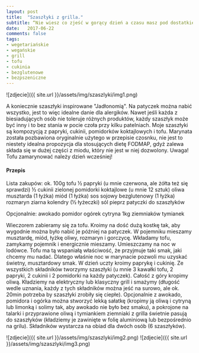 ```yaml
---
layout: post
title:  "Szaszłyki z grilla."
subtitle: “Nie wiesz co zjeść w gorący dzień a czasu masz pod dostatkiem? Grill!”
date:   2017-06-22
comments: false
tags:
- wegetariańskie
- wegańskie
- grill
- tofu
- cukinia
- bezglutenowe
- bezpszeniczne
---
```


![zdjecie]({{ site.url }}/assets/img/szaszlyki/img1.png)
 
A koniecznie szaszłyki inspirowane "Jadłonomią". Na patyczek można nabić wszystko, jest to więc idealne danie dla alergików. Nawet jeśli każda z biesiadujących osób nie toleruje różnych produktów, każdy szaszłyk może być inny i to bez stania w pocie czoła przy kilku patelniach.
Moje szaszłyki są kompozycją z papryki, cukinii, pomidorków koktajlowych i tofu. Marynata została pozbawiona oryginalnie użytego w przepisie czosnku, nie jest to niestety idealna propozycja dla stosujących dietę FODMAP, gdyż zalewa składa się w dużej części z miodu, który nie jest w niej dozwolony. 
Uwaga! Tofu zamarynować należy dzień wcześniej!
 
#### Przepis
 
Lista zakupów:
ok. 100g tofu
½ papryki (u mnie czerwona, ale żółta też się sprawdzi)
½ cukinii zielonej
pomidorki koktajlowe (u mnie 12 sztuk)
oliwa
musztarda (1 łyżka)
miód (1 łyżka)
sos sojowy bezglutenowy (1 łyżka)
rozmaryn
ziarna kolendry (½ łyżeczki)
sól
pieprz
patyczki do szaszłyków
 
Opcjonalnie:
awokado
pomidor
ogórek 
cytryna
1kg ziemniaków
tymianek
 
Wieczorem zabieramy się za tofu. Kroimy na dość dużą kostkę tak, aby wygodnie można było nabić je później na patyczek. W pojemniku mieszamy musztardę, miód, łyżkę oliwy, rozmaryn i gorczycę. Wkładamy tofu, zamykamy pojemnik i energicznie mieszamy. Umieszczamy na noc w lodówce.
Tofu ma tą wspaniałą właściwość, że przyjmuje taki smak, jaki chcemy mu nadać. Dlatego właśnie noc w marynacie pozwoli mu uzyskać świetny, musztardowy smak.
W dzień uczty kroimy paprykę i cukinię. Ze wszystkich składników tworzymy szaszłyki (u mnie 3 kawałki tofu, 2 papryki, 2 cukinii i 2 pomidorki na każdy patyczek). Całość z góry kropimy oliwą. Kładziemy na elektryczny lub klasyczny grill i smażymy (długość wedle uznania, każdy z tych składników można jeść na surowo, ale ok. 20min potrzeba by szaszłyki zrobiły się ciepłe).
Opcjonalnie z awokado, pomidora i ogórka można stworzyć lekką sałatkę (kropimy ją oliwą i cytryną lub limonką i solimy tak, aby awokado nie było bez smaku), a pokrojone na talarki i przyprawione oliwą i tymiankiem ziemniaki z grilla świetnie pasują do szaszłyków (kładziemy je zawinięte w folię aluminiową lub bezpośrednio na grilu).
Składników wystarcza na obiad dla dwóch osób (6 szaszłyków).
 
![zdjecie]({{ site.url }}/assets/img/szaszlyki/img2.png)
![zdjecie]({{ site.url }}/assets/img/szaszlyki/img3.png)